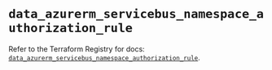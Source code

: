 # `data_azurerm_servicebus_namespace_authorization_rule`

Refer to the Terraform Registry for docs: [`data_azurerm_servicebus_namespace_authorization_rule`](https://registry.terraform.io/providers/hashicorp/azurerm/3.115.0/docs/data-sources/servicebus_namespace_authorization_rule).
